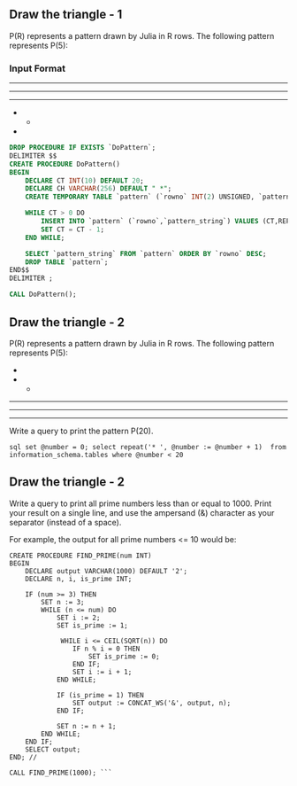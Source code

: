 ## Draw the triangle - 1
P(R) represents a pattern drawn by Julia in R rows. The following pattern represents P(5):
### Input Format
* * * * * 
* * * * 
* * * 
* * 
*

```sql
DROP PROCEDURE IF EXISTS `DoPattern`;
DELIMITER $$
CREATE PROCEDURE DoPattern()
BEGIN
    DECLARE CT INT(10) DEFAULT 20;
    DECLARE CH VARCHAR(256) DEFAULT " *";
    CREATE TEMPORARY TABLE `pattern` (`rowno` INT(2) UNSIGNED, `pattern_string` VARCHAR(50)) ENGINE=MEMORY;

    WHILE CT > 0 DO
        INSERT INTO `pattern` (`rowno`,`pattern_string`) VALUES (CT,REPEAT(CH,CT));
        SET CT = CT - 1;
    END WHILE;

    SELECT `pattern_string` FROM `pattern` ORDER BY `rowno` DESC;
    DROP TABLE `pattern`;
END$$
DELIMITER ;

CALL DoPattern();
```

## Draw the triangle - 2
P(R) represents a pattern drawn by Julia in R rows. The following pattern represents P(5):

* 
* * 
* * * 
* * * * 
* * * * *
Write a query to print the pattern P(20).

``sql
set @number = 0;
select repeat('* ', @number := @number + 1) 
from information_schema.tables
where @number < 20 ``


## Draw the triangle - 2
Write a query to print all prime numbers less than or equal to 1000. Print your result on a single line, and use the ampersand (&) character as your separator (instead of a space).

For example, the output for all prime numbers <= 10 would be:

```DELIMITER //
CREATE PROCEDURE FIND_PRIME(num INT)
BEGIN
    DECLARE output VARCHAR(1000) DEFAULT '2';
    DECLARE n, i, is_prime INT;

    IF (num >= 3) THEN
        SET n := 3;
        WHILE (n <= num) DO
            SET i := 2;
            SET is_prime := 1;
            
             WHILE i <= CEIL(SQRT(n)) DO
                IF n % i = 0 THEN 
                    SET is_prime := 0; 
                END IF; 
                SET i := i + 1;
            END WHILE; 

            IF (is_prime = 1) THEN
                SET output := CONCAT_WS('&', output, n);
            END IF;

            SET n := n + 1;
        END WHILE;
    END IF;
    SELECT output;
END; //

CALL FIND_PRIME(1000); ```
